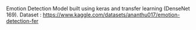 Emotion Detection Model built using keras and transfer learning (DenseNet 169). 
Dataset : https://www.kaggle.com/datasets/ananthu017/emotion-detection-fer
